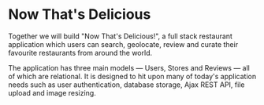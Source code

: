 # Now That's Delicious

Together we will build "Now That's Delicious!", a full stack restaurant application which users can search, geolocate, review and curate their favourite restaurants from around the world.

The application has three main models — Users, Stores and Reviews — all of which are relational. It is designed to hit upon many of today's application needs such as user authentication, database storage, Ajax REST API, file upload and image resizing.
